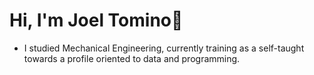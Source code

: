# Hi, I'm Joel Tomino👋

- I studied Mechanical Engineering, currently training as a self-taught towards a profile oriented to data and programming.
